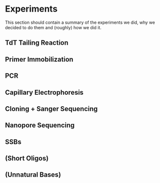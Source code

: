 # Experiments
This section should contain a summary of the experiments we did, why we decided to do them and (roughly) how we did it.
## TdT Tailing Reaction
## Primer Immobilization
## PCR
## Capillary Electrophoresis
## Cloning + Sanger Sequencing
## Nanopore Sequencing
## SSBs
## (Short Oligos)
## (Unnatural Bases)
